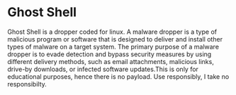 # Ghost Shell

Ghost Shell is a dropper coded for linux. A malware dropper is a type of malicious program or software that is designed to deliver and install other types of malware on a target system. The primary purpose of a malware dropper is to evade detection and bypass security measures by using different delivery methods, such as email attachments, malicious links, drive-by downloads, or infected software updates.This is only for educational purposes, hence there is no payload. Use responsibly, I take no responsibilty. 
